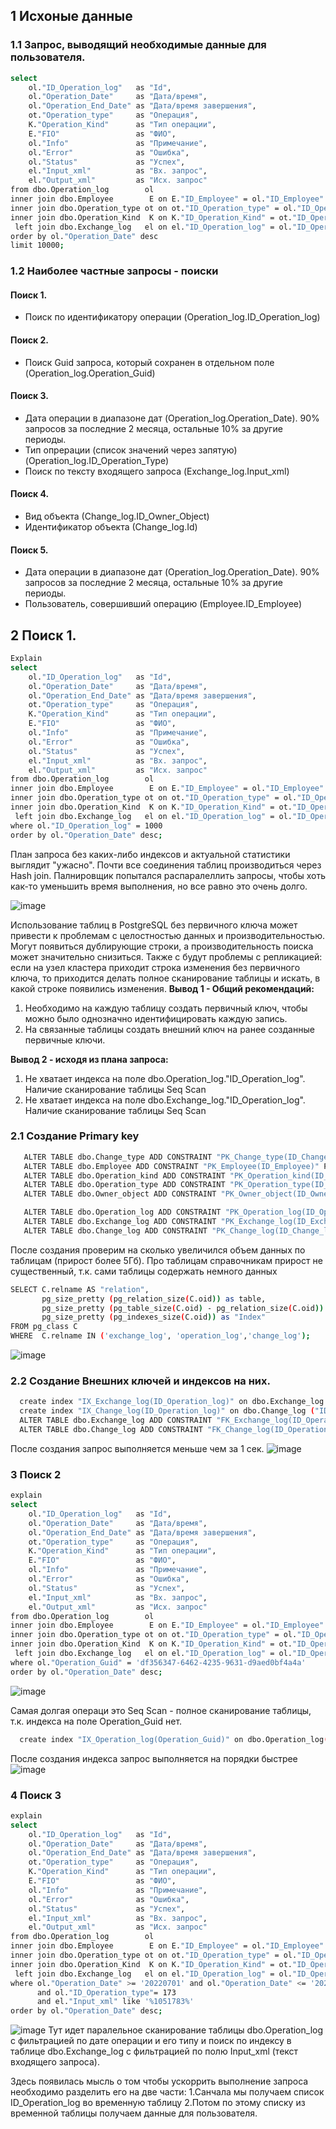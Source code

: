 ## 1 Исхоные данные
### 1.1 Запрос, выводящий необходимые данные для пользователя.
```Bash
select
    ol."ID_Operation_log"   as "Id",
    ol."Operation_Date"     as "Дата/время",
    ol."Operation_End_Date" as "Дата/время завершения",
    ot."Operation_type"     as "Операция",
    K."Operation_Kind"      as "Тип операции",
    E."FIO"                 as "ФИО",
    ol."Info"               as "Примечание",
    ol."Error"              as "Ошибка",
    ol."Status"             as "Успех",
    el."Input_xml"          as "Вх. запрос", 
    el."Output_xml"         as "Исх. запрос"
from dbo.Operation_log        ol
inner join dbo.Employee        E on E."ID_Employee" = ol."ID_Employee"
inner join dbo.Operation_type ot on ot."ID_Operation_type" = ol."ID_Operation_type"
inner join dbo.Operation_Kind  K on K."ID_Operation_Kind" = ot."ID_Operation_Kind"
 left join dbo.Exchange_log   el on el."ID_Operation_log" = ol."ID_Operation_log"
order by ol."Operation_Date" desc
limit 10000;
```
### 1.2 Наиболее частные запросы - поиски
#### Поиск 1. 
 * Поиск по идентификатору операции (Operation_log.ID_Operation_log)
#### Поиск 2.
 * Поиск Guid запроса, который сохранен в отдельном поле (Operation_log.Operation_Guid)
#### Поиск 3. 
* Дата операции в диапазоне дат (Operation_log.Operation_Date). 90% запросов за последние 2 месяца, остальные 10% за другие периоды.
* Тип опрерации (список значений через запятую) (Operation_log.ID_Operation_Type)
* Поиск по тексту входящего запроса (Exchange_log.Input_xml) 
#### Поиск 4. 
* Вид объекта (Сhange_log.ID_Owner_Object)
* Идентификатор объекта  (Сhange_log.Id)
#### Поиск 5. 
* Дата операции в диапазоне дат (Operation_log.Operation_Date). 90% запросов за последние 2 месяца, остальные 10% за другие периоды.
* Пользователь, совершивший операцию (Employee.ID_Employee) 

## 2 Поиск 1.
```Bash
Explain
select
    ol."ID_Operation_log"   as "Id",
    ol."Operation_Date"     as "Дата/время",
    ol."Operation_End_Date" as "Дата/время завершения",
    ot."Operation_type"     as "Операция",
    K."Operation_Kind"      as "Тип операции",
    E."FIO"                 as "ФИО",
    ol."Info"               as "Примечание",
    ol."Error"              as "Ошибка",
    ol."Status"             as "Успех",
    el."Input_xml"          as "Вх. запрос", 
    el."Output_xml"         as "Исх. запрос"
from dbo.Operation_log        ol
inner join dbo.Employee        E on E."ID_Employee" = ol."ID_Employee"
inner join dbo.Operation_type ot on ot."ID_Operation_type" = ol."ID_Operation_type"
inner join dbo.Operation_Kind  K on K."ID_Operation_Kind" = ot."ID_Operation_Kind"
 left join dbo.Exchange_log   el on el."ID_Operation_log" = ol."ID_Operation_log"
where ol."ID_Operation_log" = 1000
order by ol."Operation_Date" desc;
```
План запроса без каких-либо индексов и актуальной статистики выглядит "ужасно". Почти все соединения таблиц производиться через Hash join. Палнировщик попытался распаралеллить запросы, чтобы хоть как-то уменьшить время выполнения, но все равно это очень долго. 

![image](https://github.com/user-attachments/assets/ff3e6608-9af0-4ae3-9073-6d97ba9cd0cb)

Использование таблиц в PostgreSQL без первичного ключа может привести к проблемам с целостностью данных и производительностью. Могут появиться дублирующие строки, а производительность поиска может значительно снизиться. Также с будут проблемы с репликацией: если на узел кластера приходит строка изменения без первичного ключа, то приходится делать полное сканирование таблицы и искать, в какой строке появились изменения. 
**Вывод 1 - Общий рекомендаций:** 
1. Необходимо на каждую таблицу создать первичный ключ, чтобы можно было однозначно идентифицировать каждую запись.
2. На связанные таблицы создать внешний ключ на ранее созданные первичные ключи.
   
**Вывод 2 -  исходя из плана запроса:**
1. Не хватает индекса на поле  dbo.Operation_log."ID_Operation_log". Наличие сканирование таблицы Seq Scan
2. Не хватает индекса на поле  dbo.Exchange_log."ID_Operation_log". Наличие сканирование таблицы Seq Scan

### 2.1 Создание Primary key
```Bash
   ALTER TABLE dbo.Change_type ADD CONSTRAINT "PK_Change_type(ID_Change_type)" PRIMARY KEY ("ID_Change_type");
   ALTER TABLE dbo.Employee ADD CONSTRAINT "PK_Employee(ID_Employee)" PRIMARY KEY ("ID_Employee");
   ALTER TABLE dbo.Operation_kind ADD CONSTRAINT "PK_Operation_kind(ID_Operation_Kind)" PRIMARY KEY ("ID_Operation_Kind");
   ALTER TABLE dbo.Operation_type ADD CONSTRAINT "PK_Operation_type(ID_Operation_type)" PRIMARY KEY ("ID_Operation_type");
   ALTER TABLE dbo.Owner_object ADD CONSTRAINT "PK_Owner_object(ID_Owner_Object)" PRIMARY KEY ("ID_Owner_Object");

   ALTER TABLE dbo.Operation_log ADD CONSTRAINT "PK_Operation_log(ID_Operation_log)" PRIMARY KEY ("ID_Operation_log");
   ALTER TABLE dbo.Exchange_log ADD CONSTRAINT "PK_Exchange_log(ID_Exchange_log)" PRIMARY KEY ("ID_Exchange_log");
   ALTER TABLE dbo.Change_log ADD CONSTRAINT "PK_Change_log(ID_Change_log)" PRIMARY KEY ("ID_Change_log");
```

После создания проверим на сколько увеличился объем данных по таблицам (прирост более 5Гб). Про таблицам справочникам прирост не существенный, т.к. сами таблицы содержать немного данных

```bash
SELECT C.relname AS "relation",
       pg_size_pretty (pg_relation_size(C.oid)) as table,
       pg_size_pretty (pg_table_size(C.oid) - pg_relation_size(C.oid)) as TOASTtable,
       pg_size_pretty (pg_indexes_size(C.oid)) as "Index"
FROM pg_class C
WHERE  C.relname IN ('exchange_log', 'operation_log','change_log');
```
![image](https://github.com/user-attachments/assets/513141b5-334c-4c38-b42c-ebdda7898c58)

### 2.2 Создание Внешних ключей и индексов на них.
```bash
  create index "IX_Exchange_log(ID_Operation_log)" on dbo.Exchange_log ("ID_Operation_log"); 
  create index "IX_Change_log(ID_Operation_log)" on dbo.Change_log ("ID_Operation_log");  
  ALTER TABLE dbo.Exchange_log ADD CONSTRAINT "FK_Exchange_log(ID_Operation_log)" FOREIGN KEY ("ID_Operation_log") REFERENCES dbo.Operation_log("ID_Operation_log");
  ALTER TABLE dbo.Change_log ADD CONSTRAINT "FK_Change_log(ID_Operation_log)" FOREIGN KEY ("ID_Operation_log") REFERENCES dbo.Operation_log("ID_Operation_log");
```
После создания запрос выполняется меньше чем за 1 сек.
![image](https://github.com/user-attachments/assets/36e87715-af8a-4630-89ce-2c079d36aeed)

### 3 Поиск 2
```bash
explain 
select
    ol."ID_Operation_log"   as "Id",
    ol."Operation_Date"     as "Дата/время",
    ol."Operation_End_Date" as "Дата/время завершения",
    ot."Operation_type"     as "Операция",
    K."Operation_Kind"      as "Тип операции",
    E."FIO"                 as "ФИО",
    ol."Info"               as "Примечание",
    ol."Error"              as "Ошибка",
    ol."Status"             as "Успех",
    el."Input_xml"          as "Вх. запрос", 
    el."Output_xml"         as "Исх. запрос"
from dbo.Operation_log        ol
inner join dbo.Employee        E on E."ID_Employee" = ol."ID_Employee"
inner join dbo.Operation_type ot on ot."ID_Operation_type" = ol."ID_Operation_type"
inner join dbo.Operation_Kind  K on K."ID_Operation_Kind" = ot."ID_Operation_Kind"
 left join dbo.Exchange_log   el on el."ID_Operation_log" = ol."ID_Operation_log"
where ol."Operation_Guid" = 'df356347-6462-4235-9631-d9aed0bf4a4a'
order by ol."Operation_Date" desc;
```

![image](https://github.com/user-attachments/assets/82851f60-662a-44b1-837a-6eaf671a1702)

Самая долгая операци это Seq Scan - полное сканирование таблицы, т.к. индекса на поле Operation_Guid нет. 
```bash
  create index "IX_Operation_log(Operation_Guid)" on dbo.Operation_log("Operation_Guid"); 
```
После создания индекса запрос выполняется на порядки быстрее
![image](https://github.com/user-attachments/assets/3d935a72-d1bb-4abe-b892-c74362ff990e)

### 4 Поиск 3
```bash
explain 
select
    ol."ID_Operation_log"   as "Id",
    ol."Operation_Date"     as "Дата/время",
    ol."Operation_End_Date" as "Дата/время завершения",
    ot."Operation_type"     as "Операция",
    K."Operation_Kind"      as "Тип операции",
    E."FIO"                 as "ФИО",
    ol."Info"               as "Примечание",
    ol."Error"              as "Ошибка",
    ol."Status"             as "Успех",
    el."Input_xml"          as "Вх. запрос", 
    el."Output_xml"         as "Исх. запрос"
from dbo.Operation_log        ol
inner join dbo.Employee        E on E."ID_Employee" = ol."ID_Employee"
inner join dbo.Operation_type ot on ot."ID_Operation_type" = ol."ID_Operation_type"
inner join dbo.Operation_Kind  K on K."ID_Operation_Kind" = ot."ID_Operation_Kind"
 left join dbo.Exchange_log   el on el."ID_Operation_log" = ol."ID_Operation_log"
where ol."Operation_Date" >= '20220701' and ol."Operation_Date" <= '20220705'
      and ol."ID_Operation_type"= 173
      and el."Input_xml" like '%1051783%'
order by ol."Operation_Date" desc;
```
![image](https://github.com/user-attachments/assets/69439de7-1bdc-45d6-acb9-c94d54520674)
Тут идет паралельное сканирование таблицы dbo.Operation_log  с фильтрацией по дате операции и его типу и поиск по индексу в таблице dbo.Exchange_log с фильтрацией по полю Input_xml (текст входящего запроса).

Здесь появилась мысль о том чтобы ускоррить выполнение запроса необходимо разделить его на две части:
1.Санчала мы получаем список ID_Operation_log во временную таблицу
2.Потом по этому списку из временной таблицы получаем данные для пользователя. 





